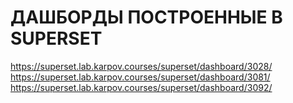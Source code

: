 # ДАШБОРДЫ ПОСТРОЕННЫЕ В SUPERSET
https://superset.lab.karpov.courses/superset/dashboard/3028/
https://superset.lab.karpov.courses/superset/dashboard/3081/
https://superset.lab.karpov.courses/superset/dashboard/3092/
